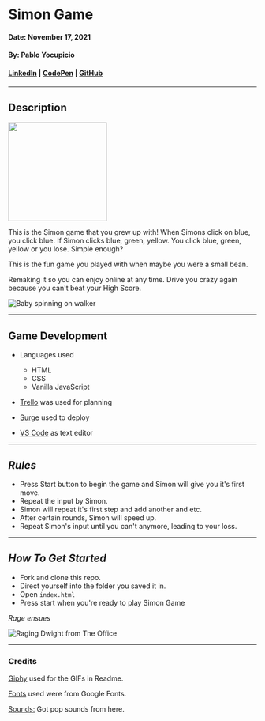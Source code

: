 # **Simon Game**

#### Date: November 17, 2021

#### By: Pablo Yocupicio

#### [LinkedIn](https://www.linkedin.com/in/pablo-yocupicio-17842810a/) | [CodePen](https://codepen.io/Pabloey) | [GitHub](https://github.com/Pabloey)

---

## **Description**

<img src="https://external-content.duckduckgo.com/iu/?u=https%3A%2F%2Fimages-na.ssl-images-amazon.com%2Fimages%2FI%2F61OnA6pSo6L._AC_SL1001_.jpg&f=1&nofb=1" width="200">

This is the Simon game that you grew up with! When Simons click on blue, you click blue. If Simon clicks blue, green, yellow. You click blue, green, yellow or you lose. Simple enough?

This is the fun game you played with when maybe you were a small bean.

Remaking it so you can enjoy online at any time. Drive you crazy again because you can't beat your High Score.

![Baby spinning on walker](https://media.giphy.com/media/XweOsBl72PFcc/giphy.gif)

---

## **Game Development**

- Languages used

  - HTML
  - CSS
  - Vanilla JavaScript

- [Trello]() was used for planning
- [Surge]() used to deploy
- [VS Code](https://code.visualstudio.com/) as text editor

---

## **_Rules_**

- Press Start button to begin the game and Simon will give you it's first move.
- Repeat the input by Simon.
- Simon will repeat it's first step and add another and etc.
- After certain rounds, Simon will speed up.
- Repeat Simon's input until you can't anymore, leading to your loss.

---

## **_How To Get Started_**

- Fork and clone this repo.
- Direct yourself into the folder you saved it in.
- Open `index.html`
- Press start when you're ready to play Simon Game

_Rage ensues_

![Raging Dwight from The Office](https://media.giphy.com/media/22CEvbj04nLLq/giphy.gif)

---

### **Credits**

[Giphy](https://giphy.com/) used for the GIFs in Readme.

[Fonts](https://fonts.google.com/) used were from Google Fonts.

[Sounds:](https://www.fiftysounds.com/royalty-free-music/pop-sound-effects.html) Got pop sounds from here.
